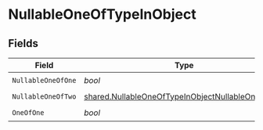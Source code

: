 # NullableOneOfTypeInObject


## Fields

| Field                                                                                                                       | Type                                                                                                                        | Required                                                                                                                    | Description                                                                                                                 |
| --------------------------------------------------------------------------------------------------------------------------- | --------------------------------------------------------------------------------------------------------------------------- | --------------------------------------------------------------------------------------------------------------------------- | --------------------------------------------------------------------------------------------------------------------------- |
| `NullableOneOfOne`                                                                                                          | *bool*                                                                                                                      | :heavy_check_mark:                                                                                                          | N/A                                                                                                                         |
| `NullableOneOfTwo`                                                                                                          | [shared.NullableOneOfTypeInObjectNullableOneOfTwo](../../../pkg/models/shared/nullableoneoftypeinobjectnullableoneoftwo.md) | :heavy_check_mark:                                                                                                          | N/A                                                                                                                         |
| `OneOfOne`                                                                                                                  | *bool*                                                                                                                      | :heavy_check_mark:                                                                                                          | N/A                                                                                                                         |